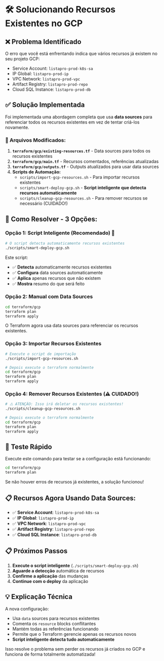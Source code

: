 # 🛠️ Solucionando Recursos Existentes no GCP

## ❌ Problema Identificado

O erro que você está enfrentando indica que vários recursos já existem no seu projeto GCP:
- Service Account: `listapro-prod-k8s-sa`
- IP Global: `listapro-prod-ip`
- VPC Network: `listapro-prod-vpc`
- Artifact Registry: `listapro-prod-repo`
- Cloud SQL Instance: `listapro-prod-db`

## ✅ Solução Implementada

Foi implementada uma abordagem completa que usa **data sources** para referenciar todos os recursos existentes em vez de tentar criá-los novamente.

### 📂 Arquivos Modificados:

1. **`terraform/gcp/existing-resources.tf`** - Data sources para todos os recursos existentes
2. **`terraform/gcp/main.tf`** - Recursos comentados, referências atualizadas
3. **`terraform/gcp/outputs.tf`** - Outputs atualizados para usar data sources
4. **Scripts de Automação:**
   - `scripts/import-gcp-resources.sh` - Para importar recursos existentes
   - `scripts/smart-deploy-gcp.sh` - **Script inteligente que detecta recursos automaticamente**
   - `scripts/cleanup-gcp-resources.sh` - Para remover recursos se necessário (CUIDADO!)

## 🚀 Como Resolver - 3 Opções:

### Opção 1: Script Inteligente (Recomendado) 🤖
```bash
# O script detecta automaticamente recursos existentes
./scripts/smart-deploy-gcp.sh
```

Este script:
- ✅ **Detecta** automaticamente recursos existentes
- ✅ **Configura** data sources automaticamente
- ✅ **Aplica** apenas recursos que não existem
- ✅ **Mostra** resumo do que será feito

### Opção 2: Manual com Data Sources
```bash
cd terraform/gcp
terraform plan
terraform apply
```

O Terraform agora usa data sources para referenciar os recursos existentes.

### Opção 3: Importar Recursos Existentes
```bash
# Execute o script de importação
./scripts/import-gcp-resources.sh

# Depois execute o terraform normalmente
cd terraform/gcp
terraform plan
terraform apply
```

### Opção 4: Remover Recursos Existentes (⚠️ CUIDADO!)
```bash
# ⚠️ ATENÇÃO: Isso irá deletar os recursos existentes!
./scripts/cleanup-gcp-resources.sh

# Depois execute o terraform normalmente
cd terraform/gcp
terraform plan
terraform apply
```

## 🔧 Teste Rápido

Execute este comando para testar se a configuração está funcionando:

```bash
cd terraform/gcp
terraform plan
```

Se não houver erros de recursos já existentes, a solução funcionou!

## 📋 Recursos Agora Usando Data Sources:

- ✅ **Service Account**: `listapro-prod-k8s-sa`
- ✅ **IP Global**: `listapro-prod-ip`  
- ✅ **VPC Network**: `listapro-prod-vpc`
- ✅ **Artifact Registry**: `listapro-prod-repo`
- ✅ **Cloud SQL Instance**: `listapro-prod-db`

## 📋 Próximos Passos

1. **Execute o script inteligente** (`./scripts/smart-deploy-gcp.sh`)
2. **Aguarde a detecção** automática de recursos
3. **Confirme a aplicação** das mudanças
4. **Continue com o deploy** da aplicação

## 💡 Explicação Técnica

A nova configuração:
- Usa `data` sources para recursos existentes
- Comenta os `resource` blocks conflitantes
- Mantém todas as referências funcionando
- Permite que o Terraform gerencie apenas os recursos novos
- **Script inteligente detecta tudo automaticamente**

Isso resolve o problema sem perder os recursos já criados no GCP e funciona de forma totalmente automatizada!
